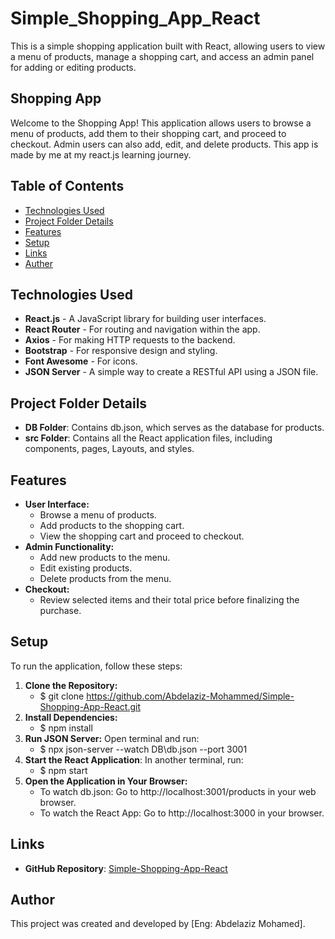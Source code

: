 
# Simple_Shopping_App_React
This is a simple shopping application built with React, allowing users to view a menu of products, manage a shopping cart, and access an admin panel for adding or editing products.

## Shopping App
Welcome to the Shopping App! 
This application allows users to browse a menu of products, add them to their shopping cart, and proceed to checkout. 
Admin users can also add, edit, and delete products.
This app is made by me at my react.js learning journey.

## Table of Contents
- [Technologies Used](#technologies-used)
- [Project Folder Details](#project-folder-details)
- [Features](#features)
- [Setup](#setup)
- [Links](#links)
- [Auther](#auther)

## Technologies Used
- **React.js** - A JavaScript library for building user interfaces.
- **React Router** - For routing and navigation within the app.
- **Axios** - For making HTTP requests to the backend.
- **Bootstrap** - For responsive design and styling.
- **Font Awesome** - For icons.
- **JSON Server** - A simple way to create a RESTful API using a JSON file.

## Project Folder Details
- **DB Folder**: Contains db.json, which serves as the database for products.
- **src Folder**: Contains all the React application files, including components, pages, Layouts, and styles.

## Features
- **User Interface:**
  - Browse a menu of products.
  - Add products to the shopping cart.
  - View the shopping cart and proceed to checkout.
- **Admin Functionality:**
  - Add new products to the menu.
  - Edit existing products.
  - Delete products from the menu.
- **Checkout:**
  - Review selected items and their total price before finalizing the purchase.

## Setup
To run the application, follow these steps:
1. **Clone the Repository:**
    - $ git clone https://github.com/Abdelaziz-Mohammed/Simple-Shopping-App-React.git
2. **Install Dependencies:**
    - $ npm install
3. **Run JSON Server:**
    Open terminal and run:
    - $ npx json-server --watch DB\db.json --port 3001
4. **Start the React Application**: 
    In another terminal, run:
    - $ npm start
5. **Open the Application in Your Browser:**
    - To watch db.json:
    Go to http://localhost:3001/products in your web browser.
    - To watch the React App:
    Go to http://localhost:3000 in your browser.

## Links
- **GitHub Repository**: [Simple-Shopping-App-React](https://github.com/Abdelaziz-Mohammed/Simple-Shopping-App-React)

## Author
This project was created and developed by [Eng: Abdelaziz Mohamed].
